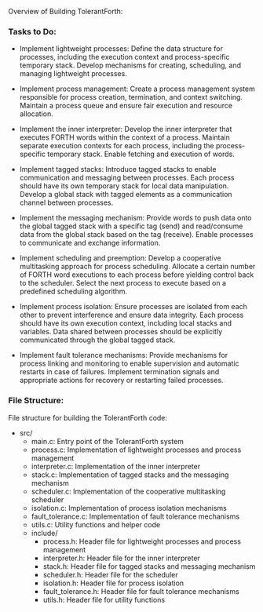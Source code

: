 Overview of Building TolerantForth:


### Tasks to Do:

- Implement lightweight processes: Define the data structure for processes, including the execution context and process-specific temporary stack. Develop mechanisms for creating, scheduling, and managing lightweight processes.

- Implement process management: Create a process management system responsible for process creation, termination, and context switching. Maintain a process queue and ensure fair execution and resource allocation.

- Implement the inner interpreter: Develop the inner interpreter that executes FORTH words within the context of a process. Maintain separate execution contexts for each process, including the process-specific temporary stack. Enable fetching and execution of words.

- Implement tagged stacks: Introduce tagged stacks to enable communication and messaging between processes. Each process should have its own temporary stack for local data manipulation. Develop a global stack with tagged elements as a communication channel between processes.

- Implement the messaging mechanism: Provide words to push data onto the global tagged stack with a specific tag (send) and read/consume data from the global stack based on the tag (receive). Enable processes to communicate and exchange information.

- Implement scheduling and preemption: Develop a cooperative multitasking approach for process scheduling. Allocate a certain number of FORTH word executions to each process before yielding control back to the scheduler. Select the next process to execute based on a predefined scheduling algorithm.

- Implement process isolation: Ensure processes are isolated from each other to prevent interference and ensure data integrity. Each process should have its own execution context, including local stacks and variables. Data shared between processes should be explicitly communicated through the global tagged stack.

- Implement fault tolerance mechanisms: Provide mechanisms for process linking and monitoring to enable supervision and automatic restarts in case of failures. Implement termination signals and appropriate actions for recovery or restarting failed processes.

### File Structure:

File structure for building the TolerantForth code:

- src/
  - main.c: Entry point of the TolerantForth system
  - process.c: Implementation of lightweight processes and process management
  - interpreter.c: Implementation of the inner interpreter
  - stack.c: Implementation of tagged stacks and the messaging mechanism
  - scheduler.c: Implementation of the cooperative multitasking scheduler
  - isolation.c: Implementation of process isolation mechanisms
  - fault_tolerance.c: Implementation of fault tolerance mechanisms
  - utils.c: Utility functions and helper code
  - include/
    - process.h: Header file for lightweight processes and process management
    - interpreter.h: Header file for the inner interpreter
    - stack.h: Header file for tagged stacks and messaging mechanism
    - scheduler.h: Header file for the scheduler
    - isolation.h: Header file for process isolation
    - fault_tolerance.h: Header file for fault tolerance mechanisms
    - utils.h: Header file for utility functions
